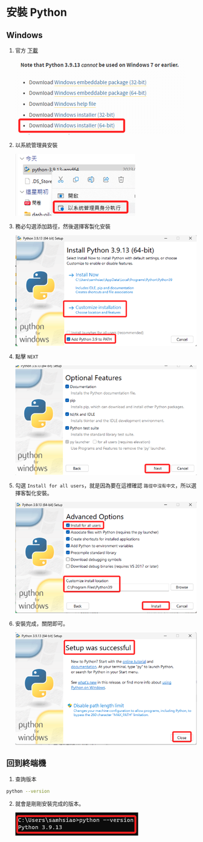 # 安裝 Python


## Windows

1. 官方  [下載](https://www.python.org/downloads/windows/)

    ![](images/img_01.png)

2. 以系統管理員安裝

    ![](images/img_02.png)

3. 務必勾選添加路徑，然後選擇客製化安裝

    ![](images/img_03.png)

4. 點擊 `NEXT`

    ![](images/img_04.png)

5. 勾選 `Install for all users`，就是因為要在這裡確認 `路徑中沒有中文`，所以選擇客製化安裝。

    ![](images/img_05.png)

6. 安裝完成，關閉即可。

    ![](images/img_06.png)

## 回到終端機

1. 查詢版本
```bash
python --version
```

2. 就會是剛剛安裝完成的版本。

    ![](images/img_07.png)